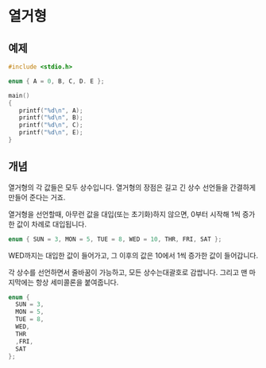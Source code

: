 열거형
========

예제
-------
```c
#include <stdio.h>

enum { A = 0, B, C, D. E };

main()
{
   printf("%d\n", A);
   printf("%d\n", B);
   printf("%d\n", C);
   printf("%d\n", E);
}
```

개념
-----------
열거형의 각 값들은 모두 상수입니다. 열거형의 장점은 길고 긴 상수 선언들을 
간결하게 만들어 준다는 거죠.

열거형을 선언할때, 아무런 값을 대입(또는 초기화)하지 않으면, 0부터 시작해 
1씩 증가한 값이 차례로 대입됩니다.
```c
enum { SUN = 3, MON = 5, TUE = 8, WED = 10, THR, FRI, SAT };
```
WED까지는 대입한 값이 들어가고, 그 이후의 값은 10에서 1씩 증가한 값이 들어갑니다. 

각 상수를 선언하면서 줄바꿈이 가능하고, 모든 상수는대괄호로 감쌉니다. 
그리고 맨 마지막에는 항상 세미콜론을 붙여줍니다.
```c
enum {
  SUN = 3,
  MON = 5,
  TUE = 8,
  WED,
  THR
  ,FRI,
  SAT
};
```

